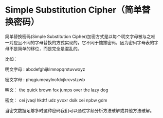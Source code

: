 Simple Substitution Cipher（简单替换密码）
===========================================================

简单替换密码(Simple Substitution Cipher)加密方式是以每个明文字母被与之唯一对应且不同的字母替换的方式实现的，它不同于恺撒密码，因为密码字母表的字母不是简单的移位，而是完全是混乱的。 

比如：

明文字母 : abcdefghijklmnopqrstuvwxyz

密文字母 : phqgiumeaylnofdxjkrcvstzwb

明文： the quick brown fox jumps over the lazy dog

密文： cei jvaql hkdtf udz yvoxr dsik cei npbw gdm


当密文数据足够多时这种密码我们可以通过字频分析方法破解或其他方法破解。